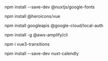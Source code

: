 


npm install --save-dev @nuxtjs/google-fonts

npm install @heroicons/vue


npm install googleapis @google-cloud/local-auth


npm install -g @aws-amplify/cli

npm i vue3-transitions

npm install --save-dev nuxt-calendly